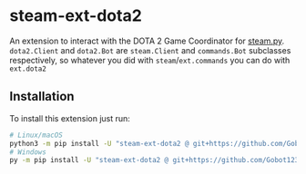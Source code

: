 # steam-ext-dota2

An extension to interact with the DOTA 2 Game Coordinator for 
[steam.py](https://github.com/Gobot1234/steam.py). `dota2.Client` and `dota2.Bot` are `steam.Client` and `commands.Bot` 
subclasses respectively, so whatever you did with `steam`/`ext.commands` you can do with `ext.dota2`

## Installation

To install this extension just run:

```sh
# Linux/macOS
python3 -m pip install -U "steam-ext-dota2 @ git+https://github.com/Gobot1234/steam-ext-dota2@master"
# Windows
py -m pip install -U "steam-ext-dota2 @ git+https://github.com/Gobot1234/steam-ext-dota2@master"
```

